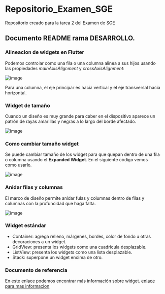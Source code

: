 # Repositorio_Examen_SGE
Repositorio creado para la tarea 2 del Examen de SGE

## Documento README rama DESARROLLO.

### Alineacion de widgets en Flutter

Podemos controlar como una fila o una columna alinea a sus hijos usando las propiedades *mainAxisAlignment* y *crossAxisAlignment*:

![image](https://user-images.githubusercontent.com/103987304/205595252-122cfaeb-d1bf-4c00-b074-fe3af72fdfd5.png)

Para una columna, el eje principar es hacia vertical y el eje transversal hacia horizontal. 

### Widget de tamaño

Cuando un diseño es muy grande para caber en el dispositivo aparece un patrón de rayas amarillas y negras a lo largo del borde afectado. 

![image](https://user-images.githubusercontent.com/103987304/205597845-ddd58001-b2b7-45af-b56f-5a6619fc780e.png)

### Como cambiar tamaño widget

Se puede cambiar tamaño de los widget para que quepan dentro de una fila o columna usando el **Expanded Widget**. En el siguiente código vemos como usarlo.

![image](https://user-images.githubusercontent.com/103987304/205598341-64abbffd-497c-48ed-8d45-52bee7858814.png)

### Anidar filas y columnas

El marco de diseño permite anidar fulas y columnas dentro de filas y columnas con la profuncidad que haga falta. 

![image](https://user-images.githubusercontent.com/103987304/205598821-823a1e3e-42e1-4753-a44c-8533350e6542.png)

### Widget estándar

* Container: agrega relleno, márgenes, bordes, color de fondo u otras decoraciones a un widget.
* GridView: presenta los widgets como una cuadrícula desplazable.
* ListView: presenta los widgets como una lista desplazable.
* Stack: superpone un widget encima de otro.

### Documento de referencia

En este enlace podemos encontrar más información sobre widget.
[enlace para mas informacion](https://docs.flutter.dev/development/ui/layout#aligning-widgets)



